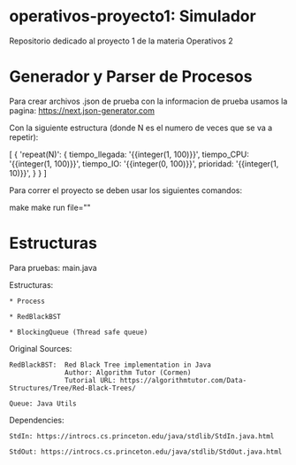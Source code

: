 # operativos-proyecto1: Simulador 
Repositorio dedicado al proyecto 1 de la materia Operativos 2

# Generador y Parser de Procesos
Para crear archivos .json de prueba con la informacion de prueba usamos la pagina: https://next.json-generator.com

Con la siguiente estructura (donde N es el numero de veces que se va a repetir):


[
  {
    'repeat(N)': {
      tiempo_llegada: '{{integer(1, 100)}}',
      tiempo_CPU: '{{integer(1, 100)}}',
      tiempo_IO: '{{integer(0, 100)}}',
      prioridad: '{{integer(1, 10)}}',
    }
  }
]

Para correr el proyecto se deben usar los siguientes comandos:


make
make run file="<nombre del archivo>"

# Estructuras

Para pruebas: main.java

Estructuras:

    * Process

    * RedBlackBST 

    * BlockingQueue (Thread safe queue) 


Original Sources: 

    RedBlackBST:  Red Black Tree implementation in Java
                  Author: Algorithm Tutor (Cormen)
                  Tutorial URL: https://algorithmtutor.com/Data-Structures/Tree/Red-Black-Trees/

    Queue: Java Utils

  Dependencies:

    StdIn: https://introcs.cs.princeton.edu/java/stdlib/StdIn.java.html

    StdOut: https://introcs.cs.princeton.edu/java/stdlib/StdOut.java.html
